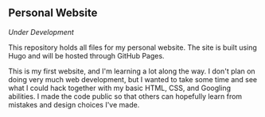 ## Personal Website
*Under Development*

This repository holds all files for my personal website. The site is built
using Hugo and will be hosted through GitHub Pages. 

This is my first website, and I'm learning a lot along the way. I don't plan on
doing very much web development, but I wanted to take some time and see what I
could hack together with my basic HTML, CSS, and Googling abilities. I made the
code public so that others can hopefully learn from mistakes and design choices
I've made.
